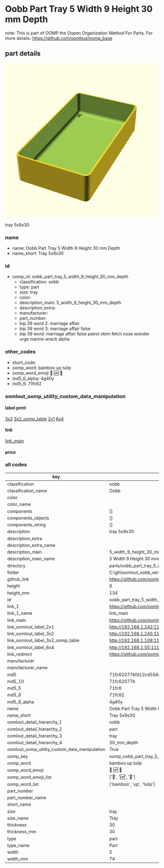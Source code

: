 # Oobb Part Tray 5 Width 9 Height 30 mm Depth  

note: This is part of OOMP the Oopen Organization Method For Parts. For more details: https://github.com/oomlout/oomp_base

##  part details
  

[![](3dpr.png)](3dpr.png)

tray 5x9x30



### name
* name: Oobb Part Tray 5 Width 9 Height 30 mm Depth
* name_short: Tray 5x9x30 
### id
* oomp_id: oobb_part_tray_5_width_9_height_30_mm_depth
  * classification: oobb
  * type: part
  * size: tray
  * color: 
  * description_main: 5_width_9_height_30_mm_depth
  * description_extra: 
  * manufacturer: 
  * part_number: 
  * bip 39 word 2: marriage affair
  * bip 39 word 3: marriage affair false
  * bip 39 word: marriage affair false patrol stem fetch nose wonder urge marine wreck alpha

### other_codes
* short_code: 
* oomp_word: bamboo up tulip
* oomp_word_emoji :bamboo: :up: :tulip:
* md5_6_alpha: 4g40y
* md5_6: 71fc62






### oomlout_oomp_utility_custom_data_manipulation
#### label print
[3x2](http://192.168.1.245:1112/?label=oomp%204g40y)
[3x2_oomp_table](http://192.168.1.108:1112/?label=oomp%204g40y)
[2x1](http://192.168.1.242:1112/?label=oomp%204g40y)
[6x4](http://192.168.1.55:1112/?label=oomp%204g40y)    

#### link

[link_main](https://github.com/oomlout/oomlout_oobb_version_4_generated_parts/tree/main/navigation_oomp/oobb/part/tray/5_width_9_height_30_mm_depth/part)                              

#### price







### all codes 
| key | value |  
| --- | --- |  
| classification | oobb |  
| classification_name | Oobb |  
| color |  |  
| color_name |  |  
| components | [] |  
| components_objects | [] |  
| components_string | [] |  
| description | tray 5x9x30 |  
| description_extra |  |  
| description_extra_name |  |  
| description_main | 5_width_9_height_30_mm_depth |  
| description_main_name | 5 Width 9 Height 30 mm Depth |  
| directory | parts/oobb_part_tray_5_width_9_height_30_mm_depth |  
| folder | C:\gh\oomlout_oobb_version_4_generated_parts\parts\oobb_part_tray_5_width_9_height_30_mm_depth |  
| github_link | https://github.com/oomlout/oomlout_oomp_part_src/tree/main/parts/oobb_part_tray_5_width_9_height_30_mm_depth |  
| height | 9 |  
| height_mm | 134 |  
| id | oobb_part_tray_5_width_9_height_30_mm_depth |  
| link_1 | https://github.com/oomlout/oomlout_oobb_version_4_generated_parts/tree/main/navigation_oomp/oobb/part/tray/5_width_9_height_30_mm_depth/part |  
| link_1_name | link_main |  
| link_main | https://github.com/oomlout/oomlout_oobb_version_4_generated_parts/tree/main/navigation_oomp/oobb/part/tray/5_width_9_height_30_mm_depth/part |  
| link_oomlout_label_2x1 | http://192.168.1.242:1112/?label=oomp%204g40y |  
| link_oomlout_label_3x2 | http://192.168.1.245:1112/?label=oomp%204g40y |  
| link_oomlout_label_3x2_oomp_table | http://192.168.1.108:1112/?label=oomp%204g40y |  
| link_oomlout_label_6x4 | http://192.168.1.55:1112/?label=oomp%204g40y |  
| link_redirect | https://github.com/oomlout/oomlout_oobb_version_4_generated_parts/tree/main/parts/oobb_tray_05_09_30 |  
| manufacturer |  |  
| manufacturer_name |  |  
| md5 | 71fc62077bfd12cd556aaa12a4811442 |  
| md5_10 | 71fc62077b |  
| md5_5 | 71fc6 |  
| md5_6 | 71fc62 |  
| md5_6_alpha | 4g40y |  
| name | Oobb Part Tray 5 Width 9 Height 30 mm Depth |  
| name_short | Tray 5x9x30  |  
| oomlout_detail_hierarchy_1 | oobb |  
| oomlout_detail_hierarchy_2 | part |  
| oomlout_detail_hierarchy_3 | tray |  
| oomlout_detail_hierarchy_4 | 30_mm_depth |  
| oomlout_oomp_utility_custom_data_manipulation | True |  
| oomp_key | oomp_oobb_part_tray_5_width_9_height_30_mm_depth |  
| oomp_word | bamboo up tulip |  
| oomp_word_emoji | :bamboo: :up: :tulip: |  
| oomp_word_emoji_list | [':bamboo:', ':up:', ':tulip:'] |  
| oomp_word_list | ['bamboo', 'up', 'tulip'] |  
| part_number |  |  
| part_number_name |  |  
| short_name |  |  
| size | tray |  
| size_name | Tray |  
| thickness | 30 |  
| thickness_mm | 30 |  
| type | part |  
| type_name | Part |  
| width | 5 |  
| width_mm | 74 |  
